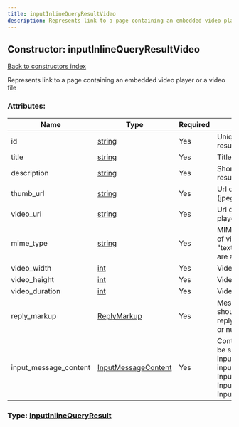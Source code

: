 ```yaml
---
title: inputInlineQueryResultVideo
description: Represents link to a page containing an embedded video player or a video file
---
```

## Constructor: inputInlineQueryResultVideo  
[Back to constructors index](index.md)



Represents link to a page containing an embedded video player or a video file

### Attributes:

| Name     |    Type       | Required | Description |
|----------|---------------|----------|-------------|
|id|[string](../types/string.md) | Yes|Unique identifier of this result|
|title|[string](../types/string.md) | Yes|Title of the result|
|description|[string](../types/string.md) | Yes|Short description of the result, if known|
|thumb\_url|[string](../types/string.md) | Yes|Url of the video thumb (jpeg), if exists|
|video\_url|[string](../types/string.md) | Yes|Url of the embedded video player or video file|
|mime\_type|[string](../types/string.md) | Yes|MIME type of the content of video url, only "text/html" or "video/mp4" are allowed now|
|video\_width|[int](../types/int.md) | Yes|Video width|
|video\_height|[int](../types/int.md) | Yes|Video height|
|video\_duration|[int](../types/int.md) | Yes|Video duration in seconds|
|reply\_markup|[ReplyMarkup](../types/ReplyMarkup.md) | Yes|Message reply markup, should be of type replyMarkupInlineKeyboard or null|
|input\_message\_content|[InputMessageContent](../types/InputMessageContent.md) | Yes|Content of the message to be sent, should be of type inputMessageText or inputMessageVideo or InputMessageLocation or InputMessageVenue or InputMessageContact|



### Type: [InputInlineQueryResult](../types/InputInlineQueryResult.md)


